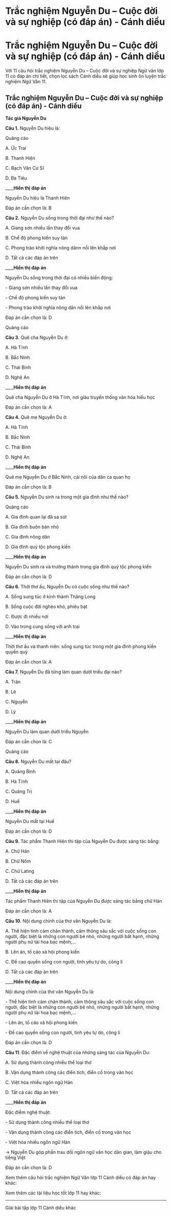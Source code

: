 # Trắc nghiệm Nguyễn Du – Cuộc đời và sự nghiệp (có đáp án) - Cánh diều

# Trắc nghiệm Nguyễn Du – Cuộc đời và sự nghiệp (có đáp án) - Cánh diều

Với 11 câu hỏi trắc nghiệm Nguyễn Du – Cuộc đời và sự nghiệp Ngữ văn lớp 11 có đáp án chi tiết, chọn lọc sách Cánh diều sẽ giúp học sinh ôn luyện trắc nghiệm Ngữ Văn 11.

## Trắc nghiệm Nguyễn Du – Cuộc đời và sự nghiệp (có đáp án) - Cánh diều

**Tác giả Nguyễn Du**

**Câu 1.** Nguyễn Du hiệu là:

Quảng cáo

A. Ức Trai

B. Thanh Hiện

C. Bạch Vân Cư Sĩ

D. Ba Tiêu

____**Hiển thị đáp án**

Nguyễn Du hiệu là Thanh Hiên

Đáp án cần chọn là: B

**Câu 2.** Nguyễn Du sống trong thời đại như thế nào?

A. Giang sơn nhiều lần thay đổi vua

B. Chế độ phong kiến suy tàn

C. Phong trào khởi nghĩa nông dânn nổi lên khắp nơi

D. Tất cả các đáp án trên

____**Hiển thị đáp án**

Nguyễn Du sống trong thời đại có nhiều biến động:

\- Giang sơn nhiều lần thay đổi vua

\- Chế độ phong kiến suy tàn

\- Phong trào khởi nghĩa nông dân nổi lên khắp nơi

Đáp án cần chọn là: D

Quảng cáo

**Câu 3.** Quê cha Nguyễn Du ở:

A. Hà Tĩnh

B. Bắc Ninh

C. Thái Bình

D. Nghệ An

____**Hiển thị đáp án**

Quê cha Nguyễn Du ở Hà Tĩnh, nơi giàu truyền thống văn hóa hiếu học 

Đáp án cần chọn là: A

**Câu 4.** Quê mẹ Nguyễn Du ở:

A. Hà Tĩnh

B. Bắc Ninh

C. Thái Bình

D. Nghệ An

____**Hiển thị đáp án**

Quê mẹ Nguyễn Du ở Bắc Ninh, cái nôi của dân ca quan họ 

Đáp án cần chọn là: B

**Câu 5.** Nguyễn Du sinh ra trong một gia đình như thế nào?

Quảng cáo

A. Gia đình quan lại đã sa sút

B. Gia đình buôn bán nhỏ

C. Gia đình nông dân

D. Gia đình quý tộc phong kiến

____**Hiển thị đáp án**

Nguyễn Du sinh ra và trưởng thành trong gia đình quý tộc phong kiến 

Đáp án cần chọn là: D

**Câu 6.** Thời thơ ấu, Nguyễn Du có cuộc sống như thế nào?

A. Sống sung túc ở kinh thành Thăng Long

B. Sống cuộc đời nghèo khó, phiêu bạt

C. Được đi nhiều nơi

D. Vào trong cung sống với anh trai

____**Hiển thị đáp án**

Thời thơ ấu và thanh niên: sống sung túc trong một gia đình phong kiến quyền quý 

Đáp án cần chọn là: A

**Câu 7.** Nguyễn Du đã từng làm quan dưới triều đại nào?

A. Trän

B. Lê

C. Nguyễn

D. Lý

____**Hiển thị đáp án**

Nguyễn Du làm quan dưới triều Nguyễn 

Đáp án cần chọn là: C

Quảng cáo

**Câu 8.** Nguyễn Du mất tại đâu?

A. Quảng Bình

B. Hà Tĩnh

C. Quảng Trị 

D. Huế

____**Hiển thị đáp án**

Nguyễn Du mất tại Huế

Đáp án cần chọn là: D

**Câu 9.** Tác phẩm Thanh Hiên thi tập của Nguyễn Du được sáng tác bằng:

A. Chữ Hán

B. Chữ Nôm

C. Chữ Lating

D. Tất cả các đáp án trên

____**Hiển thị đáp án**

Tác phẩm Thanh Hiên thi tập của Nguyễn Du được sáng tác bằng chữ Hán 

Đáp án cần chọn là: A

**Câu 10**. Nội dung chính của thơ văn Nguyễn Du là:

A. Thể hiện tình cảm chân thành, cảm thông sâu sắc với cuộc sống con người, đặc biệt là những con người bé nhỏ, những người bất hạnh, những người phụ nữ tài hoa bạc mệnh,...

B. Lên án, tố cáo xã hội phong kiến

C. Đề cao quyền sống con người, tình yêu tự do, công lí

D. Tất cả các đáp án trên

____**Hiển thị đáp án**

Nội dung chính của thơ văn Nguyễn Du là:

\- Thể hiện tình cảm chân thành, cảm thông sâu sắc với cuộc sống con người, đặc biệt là những con người bé nhỏ, những người bất hạnh, những người phụ nữ tài hoa bạc mệnh,...

\- Lên án, tố cáo xã hội phong kiến

\- Đề cao quyền sống con người, tình yêu tự do, công lí

Đáp án cần chọn là: D

**Câu 11**. Đặc điểm về nghệ thuật của những sáng tác của Nguyễn Du:

A. Sử dụng thành công nhiều thể loại thơ

B. Vận dụng thành công các điển tích, điển cố trong văn học

C. Việt hóa nhiều ngôn ngữ Hán

D. Tất cả các đáp án trên

____**Hiển thị đáp án**

Đặc điểm nghệ thuật:

\- Sử dụng thành công nhiều thể loại thơ

\- Vận dụng thành công các điển tích, điển cố trong văn học

\- Việt hóa nhiều ngôn ngữ Hán

→ Nguyễn Du góp phần trau dồi ngôn ngữ văn học dân gian, làm giàu cho tiếng Việt 

Đáp án cần chọn là: D

Xem thêm câu hỏi trắc nghiệm Ngữ Văn lớp 11 Cánh diều có đáp án hay khác:

Xem thêm các tài liệu học tốt lớp 11 hay khác:

* * *

Giải bài tập lớp 11 Cánh diều khác
